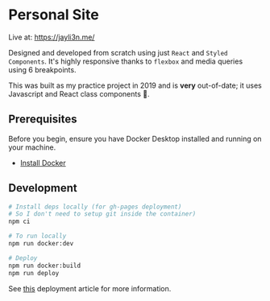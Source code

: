 # Personal Site

Live at: <https://jayli3n.me/>

Designed and developed from scratch using just `React` and `Styled Components`. It's highly responsive thanks to `flexbox` and media queries using 6 breakpoints.

This was built as my practice project in 2019 and is **very** out-of-date; it uses Javascript and React class components 🤮.

## Prerequisites

Before you begin, ensure you have Docker Desktop installed and running on your machine.

* [Install Docker](https://docs.docker.com/)

## Development

```bash
# Install deps locally (for gh-pages deployment)
# So I don't need to setup git inside the container)
npm ci

# To run locally
npm run docker:dev

# Deploy
npm run docker:build
npm run deploy
```

See [this](https://codeburst.io/deploy-react-to-github-pages-to-create-an-amazing-website-42d8b09cd4d) deployment article for more information.
